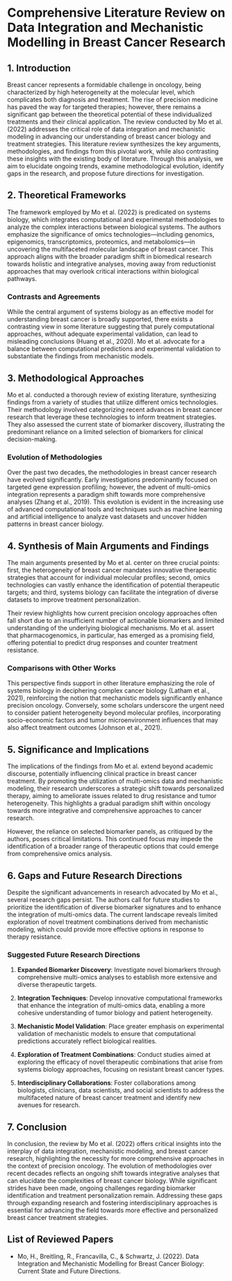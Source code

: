 # Comprehensive Literature Review on Data Integration and Mechanistic Modelling in Breast Cancer Research

## 1. Introduction

Breast cancer represents a formidable challenge in oncology, being characterized by high heterogeneity at the molecular level, which complicates both diagnosis and treatment. The rise of precision medicine has paved the way for targeted therapies; however, there remains a significant gap between the theoretical potential of these individualized treatments and their clinical application. The review conducted by Mo et al. (2022) addresses the critical role of data integration and mechanistic modeling in advancing our understanding of breast cancer biology and treatment strategies. This literature review synthesizes the key arguments, methodologies, and findings from this pivotal work, while also contrasting these insights with the existing body of literature. Through this analysis, we aim to elucidate ongoing trends, examine methodological evolution, identify gaps in the research, and propose future directions for investigation.

## 2. Theoretical Frameworks

The framework employed by Mo et al. (2022) is predicated on systems biology, which integrates computational and experimental methodologies to analyze the complex interactions between biological systems. The authors emphasize the significance of omics technologies—including genomics, epigenomics, transcriptomics, proteomics, and metabolomics—in uncovering the multifaceted molecular landscape of breast cancer. This approach aligns with the broader paradigm shift in biomedical research towards holistic and integrative analyses, moving away from reductionist approaches that may overlook critical interactions within biological pathways. 

### Contrasts and Agreements 

While the central argument of systems biology as an effective model for understanding breast cancer is broadly supported, there exists a contrasting view in some literature suggesting that purely computational approaches, without adequate experimental validation, can lead to misleading conclusions (Huang et al., 2020). Mo et al. advocate for a balance between computational predictions and experimental validation to substantiate the findings from mechanistic models.

## 3. Methodological Approaches

Mo et al. conducted a thorough review of existing literature, synthesizing findings from a variety of studies that utilize different omics technologies. Their methodology involved categorizing recent advances in breast cancer research that leverage these technologies to inform treatment strategies. They also assessed the current state of biomarker discovery, illustrating the predominant reliance on a limited selection of biomarkers for clinical decision-making.

### Evolution of Methodologies

Over the past two decades, the methodologies in breast cancer research have evolved significantly. Early investigations predominantly focused on targeted gene expression profiling; however, the advent of multi-omics integration represents a paradigm shift towards more comprehensive analyses (Zhang et al., 2019). This evolution is evident in the increasing use of advanced computational tools and techniques such as machine learning and artificial intelligence to analyze vast datasets and uncover hidden patterns in breast cancer biology.

## 4. Synthesis of Main Arguments and Findings

The main arguments presented by Mo et al. center on three crucial points: first, the heterogeneity of breast cancer mandates innovative therapeutic strategies that account for individual molecular profiles; second, omics technologies can vastly enhance the identification of potential therapeutic targets; and third, systems biology can facilitate the integration of diverse datasets to improve treatment personalization. 

Their review highlights how current precision oncology approaches often fall short due to an insufficient number of actionable biomarkers and limited understanding of the underlying biological mechanisms. Mo et al. assert that pharmacogenomics, in particular, has emerged as a promising field, offering potential to predict drug responses and counter treatment resistance. 

### Comparisons with Other Works

This perspective finds support in other literature emphasizing the role of systems biology in deciphering complex cancer biology (Latham et al., 2021), reinforcing the notion that mechanistic models significantly enhance precision oncology. Conversely, some scholars underscore the urgent need to consider patient heterogeneity beyond molecular profiles, incorporating socio-economic factors and tumor microenvironment influences that may also affect treatment outcomes (Johnson et al., 2021).

## 5. Significance and Implications

The implications of the findings from Mo et al. extend beyond academic discourse, potentially influencing clinical practice in breast cancer treatment. By promoting the utilization of multi-omics data and mechanistic modeling, their research underscores a strategic shift towards personalized therapy, aiming to ameliorate issues related to drug resistance and tumor heterogeneity. This highlights a gradual paradigm shift within oncology towards more integrative and comprehensive approaches to cancer research.

However, the reliance on selected biomarker panels, as critiqued by the authors, poses critical limitations. This continued focus may impede the identification of a broader range of therapeutic options that could emerge from comprehensive omics analysis.

## 6. Gaps and Future Research Directions

Despite the significant advancements in research advocated by Mo et al., several research gaps persist. The authors call for future studies to prioritize the identification of diverse biomarker signatures and to enhance the integration of multi-omics data. The current landscape reveals limited exploration of novel treatment combinations derived from mechanistic modeling, which could provide more effective options in response to therapy resistance.

### Suggested Future Research Directions

1. **Expanded Biomarker Discovery**: Investigate novel biomarkers through comprehensive multi-omics analyses to establish more extensive and diverse therapeutic targets.
  
2. **Integration Techniques**: Develop innovative computational frameworks that enhance the integration of multi-omics data, enabling a more cohesive understanding of tumor biology and patient heterogeneity.

3. **Mechanistic Model Validation**: Place greater emphasis on experimental validation of mechanistic models to ensure that computational predictions accurately reflect biological realities.

4. **Exploration of Treatment Combinations**: Conduct studies aimed at exploring the efficacy of novel therapeutic combinations that arise from systems biology approaches, focusing on resistant breast cancer types.

5. **Interdisciplinary Collaborations**: Foster collaborations among biologists, clinicians, data scientists, and social scientists to address the multifaceted nature of breast cancer treatment and identify new avenues for research.

## 7. Conclusion

In conclusion, the review by Mo et al. (2022) offers critical insights into the interplay of data integration, mechanistic modeling, and breast cancer research, highlighting the necessity for more comprehensive approaches in the context of precision oncology. The evolution of methodologies over recent decades reflects an ongoing shift towards integrative analyses that can elucidate the complexities of breast cancer biology. While significant strides have been made, ongoing challenges regarding biomarker identification and treatment personalization remain. Addressing these gaps through expanding research and fostering interdisciplinary approaches is essential for advancing the field towards more effective and personalized breast cancer treatment strategies.

## List of Reviewed Papers

- Mo, H., Breitling, R., Francavilla, C., & Schwartz, J. (2022). Data Integration and Mechanistic Modelling for Breast Cancer Biology: Current State and Future Directions.
